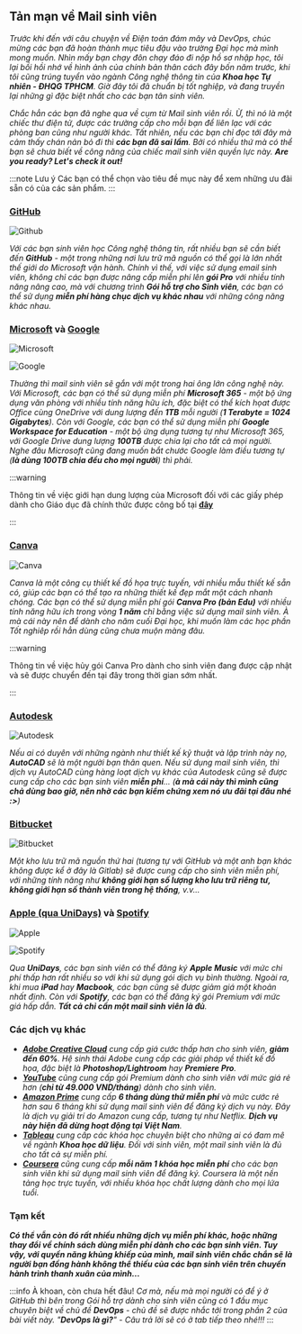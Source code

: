 ## Tản mạn về Mail sinh viên

_Trước khi đến với câu chuyện về Điện toán đám mây và DevOps, chúc mừng các bạn đã hoàn thành mục tiêu đậu vào trường Đại học mà mình mong muốn. Nhìn mấy bạn chạy đôn chạy đáo đi nộp hồ sơ nhập học, tôi lại bồi hồi nhớ về hình ảnh của chính bản thân cách đây bốn năm trước, khi tôi cũng trúng tuyển vào ngành Công nghệ thông tin của **Khoa học Tự nhiên - ĐHQG TPHCM**. Giờ đây tôi đã chuẩn bị tốt nghiệp, và đang truyền lại những gì đặc biệt nhất cho các bạn tân sinh viên._

_Chắc hẳn các bạn đã nghe qua về cụm từ Mail sinh viên rồi. Ừ, thì nó là một chiếc thư điện tử, được các trường cấp cho mỗi bạn để liên lạc với các phòng ban cũng như người khác. Tất nhiên, nếu các bạn chỉ đọc tới đây mà cảm thấy chán nản bỏ đi thì **các bạn đã sai lầm**. Bởi có nhiều thứ mà có thể bạn sẽ chưa biết về công năng của chiếc mail sinh viên quyền lực này. **Are you ready? Let's check it out!**_

:::note Lưu ý
Các bạn có thể chọn vào tiêu đề mục này để xem những ưu đãi sẵn có của các sản phẩm.
:::

### [GitHub](https://education.github.com/pack)

![Github](../img/image1.png)

_Với các bạn sinh viên học Công nghệ thông tin, rất nhiều bạn sẽ cần biết đến **GitHub** - một trong những nơi lưu trữ mã nguồn có thể gọi là lớn nhất thế giới do Microsoft vận hành. Chính vì thế, với việc sử dụng email sinh viên, không chỉ các bạn được nâng cấp miễn phí lên **gói Pro** với nhiều tính năng nâng cao, mà với chương trình **Gói hỗ trợ cho Sinh viên**, các bạn có thể sử dụng **miễn phí hàng chục dịch vụ khác nhau** với những công năng khác nhau._

### [Microsoft](https://www.microsoft.com/vi-vn/education) và [Google](https://edu.google.com/)

![Microsoft](../img/image2.png)

![Google](../img/image3.png)

_Thường thì mail sinh viên sẽ gắn với một trong hai ông lớn công nghệ này. Với Microsoft, các bạn có thể sử dụng miễn phí **Microsoft 365** - một bộ ứng dụng văn phòng với nhiều tính năng hữu ích, đặc biệt có thể kích họat được Office cùng OneDrive với dung lượng đến **1TB** mỗi người (**1 Terabyte = 1024 Gigabytes**). Còn với Google, các bạn có thể sử dụng miễn phí **Google Workspace for Education** - một bộ ứng dụng tương tự như Microsoft 365, với Google Drive dung lượng **100TB** được chia lại cho tất cả mọi người. Nghe đâu Microsoft cũng đang muốn bắt chước Google làm điều tương tự (**là dùng 100TB chia đều cho mọi người**) thì phải._

:::warning

Thông tin về việc giới hạn dung lượng của Microsoft đối với các giấy phép dành cho Giáo dục đã chính thức được công bố tại **[đây](https://www.microsoft.com/vi-vn/education/products/microsoft-365-storage-options)**

:::

### [Canva](https://www.canva.com/vi_vn/giao-duc/hoc-vien/)

![Canva](../img/image4.png)

_Canva là một công cụ thiết kế đồ họa trực tuyến, với nhiều mẫu thiết kế sẵn có, giúp các bạn có thể tạo ra những thiết kế đẹp mắt một cách nhanh chóng. Các bạn có thể sử dụng miễn phí gói **Canva Pro (bản Edu)** với nhiều tính năng hữu ích trong vòng **1 năm** chỉ bằng việc sử dụng mail sinh viên. À mà cái này nên để dành cho năm cuối Đại học, khi muốn làm các học phần Tốt nghiêp rồi hẳn dùng cũng chưa muộn màng đâu._

:::warning

Thông tin về việc hủy gói Canva Pro dành cho sinh viên đang được cập nhật và sẽ được chuyển đến tại đây trong thời gian sớm nhất.

:::

### [Autodesk](https://www.autodesk.com/education/edu-software/overview)

![Autodesk](../img/image5.png)

_Nếu ai có duyên với những ngành như thiết kế kỹ thuật và lập trình này nọ, **AutoCAD** sẽ là một người bạn thân quen. Nếu sử dụng mail sinh viên, thì dịch vụ AutoCAD cùng hàng loạt dịch vụ khác của Autodesk cũng sẽ được cung cấp cho các bạn sinh viên **miễn phí**... (**à mà cái này thì mình cũng chả dùng bao giờ, nên nhờ các bạn kiểm chứng xem nó ưu đãi tại đâu nhé :>**)_

### [Bitbucket](https://bitbucket.org/product/education)

![Bitbucket](../img/image6.png)

_Một kho lưu trữ mã nguồn thứ hai (tương tự với GitHub và một anh bạn khác không được kể ở đây là Gitlab) sẽ được cung cấp cho sinh viên miễn phí, với những tính năng như **không giới hạn số lượng kho lưu trữ riêng tư, không giới hạn số thành viên trong hệ thống**, v.v..._

### [Apple (qua UniDays)](https://www.myunidays.com/VN/vi-VN) và [Spotify](https://www.spotify.com/vn-vi/student/)

![Apple](../img/image7.png)

![Spotify](../img/image8.png)

_Qua **UniDays**, các bạn sinh viên có thể đăng ký **Apple Music** với mức chi phí thấp hơn rất nhiều so với khi sử dụng gói dịch vụ bình thường. Ngoài ra, khi mua **iPad** hay **Macbook**, các bạn cũng sẽ được giảm giá một khoản nhất định. Còn với **Spotify**, các bạn có thể đăng ký gói Premium với mức giá hấp dẫn. **Tất cả chỉ cần một mail sinh viên là đủ**._

### Các dịch vụ khác

- _**[Adobe Creative Cloud](https://www.adobe.com/vn_vi/creativecloud/buy/students.html)** cung cấp giá cước thấp hơn cho sinh viên, **giảm đến 60%**. Hệ sinh thái Adobe cung cấp các giải pháp về thiết kế đồ họa, đặc biệt là **Photoshop/Lightroom** hay **Premiere Pro**._
- _**[YouTube](https://www.youtube.com/premium)** cũng cung cấp gói Premium dành cho sinh viên với mức giá rẻ hơn (**chỉ từ 49.000 VND/tháng**) dành cho sinh viên._
- _**[Amazon Prime](https://www.amazon.com/Amazon-Student/b?ie=UTF8&node=668781011)** cung cấp **6 tháng dùng thử miễn phí** và mức cước rẻ hơn sau 6 tháng khi sử dụng mail sinh viên để đăng ký dịch vụ này. Đây là dịch vụ giải trí do Amazon cung cấp, tương tự như Netflix. **Dịch vụ này hiện đã dừng hoạt động tại Việt Nam**._
- _**[Tableau](https://www.tableau.com/academic/students)** cung cấp các khóa học chuyên biệt cho những ai có đam mê về ngành **Khoa học dữ liệu**. Đối với sinh viên, một mail sinh viên là đủ cho tất cả sự miễn phí._
- _**[Coursera](https://www.coursera.org/)** cũng cung cấp **mỗi năm 1 khóa học miễn phí** cho các bạn sinh viên khi sử dụng mail sinh viên để đăng ký. Coursera là một nền tảng học trực tuyến, với nhiều khóa học chất lượng dành cho mọi lứa tuổi._

### Tạm kết

_**Có thể vẫn còn đó rất nhiều những dịch vụ miễn phí khác, hoặc những thay đổi về chính sách dùng miễn phí dành cho các bạn sinh viên. Tuy vậy, với quyền năng khủng khiếp của mình, mail sinh viên chắc chắn sẽ là người bạn đồng hành không thể thiếu của các bạn sinh viên trên chuyến hành trình thanh xuân của mình...**_

:::info À khoan, còn chưa hết đâu!
_Cơ mà, nếu mà mọi người có để ý ở GitHub thì bên trong Gói hỗ trợ dành cho sinh viên cũng có 1 đầu mục chuyên biệt về chủ đề **DevOps** - chủ đề sẽ được nhắc tới trong phần 2 của bài viết này. "**DevOps là gì?**" - Câu trả lời sẽ có ở tab tiếp theo nhé!!!_
:::
